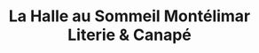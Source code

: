 ---
title: "La Halle au Sommeil Montélimar Literie & Canapé"
url: /montelimar/la-halle-au-sommeil-montelimar-literie-et-canape/
shop: lit
---